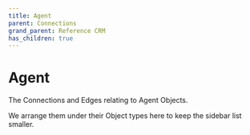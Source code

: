 ```yaml
---
title: Agent
parent: Connections
grand_parent: Reference CRM
has_children: true
---
```


# Agent

The Connections and Edges relating to Agent Objects.

We arrange them under their Object types here to keep the sidebar list smaller.

